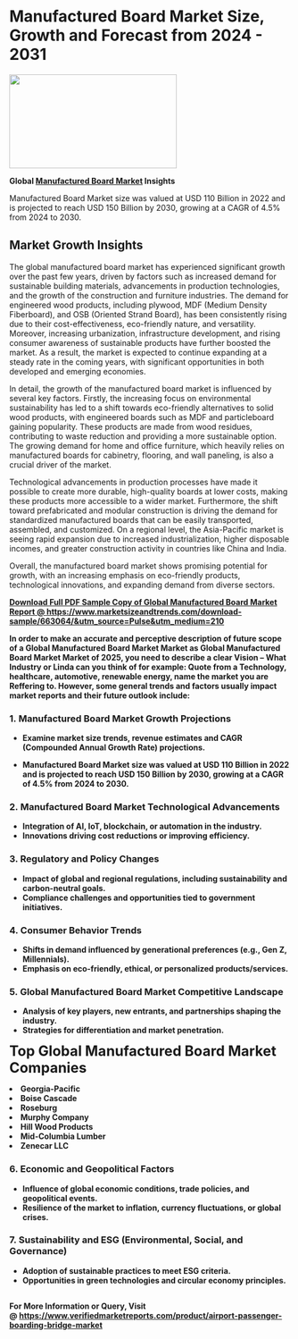 <H1>Manufactured Board Market Size, Growth and Forecast from 2024 - 2031</H1><img class="aligncenter size-medium wp-image-584254" src="https://thirdeyenews.in/wp-content/uploads/2024/09/Global-Market-Research-300x168.jpeg" alt="" width="300" height="168" /><p><strong>Global&nbsp;<a href="https://www.marketsizeandtrends.com/download-sample/663064/&amp;utm_source=Pulse&amp;utm_medium=210">Manufactured Board Market</a> Insights</strong></p><p>Manufactured Board Market size was valued at USD 110 Billion in 2022 and is projected to reach USD 150 Billion by 2030, growing at a CAGR of 4.5% from 2024 to 2030.</p><p><h2>Market Growth Insights</h2> <p>The global manufactured board market has experienced significant growth over the past few years, driven by factors such as increased demand for sustainable building materials, advancements in production technologies, and the growth of the construction and furniture industries. The demand for engineered wood products, including plywood, MDF (Medium Density Fiberboard), and OSB (Oriented Strand Board), has been consistently rising due to their cost-effectiveness, eco-friendly nature, and versatility. Moreover, increasing urbanization, infrastructure development, and rising consumer awareness of sustainable products have further boosted the market. As a result, the market is expected to continue expanding at a steady rate in the coming years, with significant opportunities in both developed and emerging economies.</p> <p><strong><a href="#"></a></strong></p> <p>In detail, the growth of the manufactured board market is influenced by several key factors. Firstly, the increasing focus on environmental sustainability has led to a shift towards eco-friendly alternatives to solid wood products, with engineered boards such as MDF and particleboard gaining popularity. These products are made from wood residues, contributing to waste reduction and providing a more sustainable option. The growing demand for home and office furniture, which heavily relies on manufactured boards for cabinetry, flooring, and wall paneling, is also a crucial driver of the market.</p> <p>Technological advancements in production processes have made it possible to create more durable, high-quality boards at lower costs, making these products more accessible to a wider market. Furthermore, the shift toward prefabricated and modular construction is driving the demand for standardized manufactured boards that can be easily transported, assembled, and customized. On a regional level, the Asia-Pacific market is seeing rapid expansion due to increased industrialization, higher disposable incomes, and greater construction activity in countries like China and India.</p> <p>Overall, the manufactured board market shows promising potential for growth, with an increasing emphasis on eco-friendly products, technological innovations, and expanding demand from diverse sectors.</p> <p><strong><a href="#"></p><p><span class=""><strong>Download Full PDF Sample Copy of Global Manufactured Board Market Report</strong> @ <a href="https://www.marketsizeandtrends.com/download-sample/663064/&amp;utm_source=Pulse&amp;utm_medium=210" target="_blank">https://www.marketsizeandtrends.com/download-sample/663064/&amp;utm_source=Pulse&amp;utm_medium=210</a></span></p><p>In order to make an accurate and perceptive description of future scope of a Global&nbsp;Manufactured Board Market Market as Global&nbsp;Manufactured Board Market Market of 2025, you need to describe a clear Vision &ndash; What Industry or Linda can you think of for example: Quote from a Technology, healthcare, automotive, renewable energy, name the market you are Reffering to. However, some general trends and factors usually impact market reports and their future outlook include:</p><h3>1.&nbsp;<strong>Manufactured Board Market Growth Projections</strong></h3><ul><li>Examine market size trends, revenue estimates and CAGR (Compounded Annual Growth Rate) projections.</li><li><p>Manufactured Board Market size was valued at USD 110 Billion in 2022 and is projected to reach USD 150 Billion by 2030, growing at a CAGR of 4.5% from 2024 to 2030.</p></li></ul><h3>2.&nbsp;<strong>Manufactured Board Market Technological Advancements</strong></h3><ul><li>Integration of AI, IoT, blockchain, or automation in the industry.</li><li>Innovations driving cost reductions or improving efficiency.</li></ul><h3>3.&nbsp;<strong>Regulatory and Policy Changes</strong></h3><ul><li>Impact of global and regional regulations, including sustainability and carbon-neutral goals.</li><li>Compliance challenges and opportunities tied to government initiatives.</li></ul><h3>4.&nbsp;<strong>Consumer Behavior Trends</strong></h3><ul><li>Shifts in demand influenced by generational preferences (e.g., Gen Z, Millennials).</li><li>Emphasis on eco-friendly, ethical, or personalized products/services.</li></ul><h3>5.&nbsp;<strong>Global Manufactured Board Market Competitive Landscape</strong></h3><ul><li>Analysis of key players, new entrants, and partnerships shaping the industry.</li><li>Strategies for differentiation and market penetration.</li></ul><p data-pm-slice="1 1 []"><span style="color: inherit; font-family: inherit; font-size: 25px;">Top Global Manufactured Board Market Companies</span></p><div class="" data-test-id=""><p><li>Georgia-Pacific</li><li> Boise Cascade</li><li> Roseburg</li><li> Murphy Company</li><li> Hill Wood Products</li><li> Mid-Columbia Lumber</li><li> Zenecar LLC</li></p></div><h3>6.&nbsp;<strong>Economic and Geopolitical Factors</strong></h3><ul><li>Influence of global economic conditions, trade policies, and geopolitical events.</li><li>Resilience of the market to inflation, currency fluctuations, or global crises.</li></ul><h3>7.&nbsp;<strong>Sustainability and ESG (Environmental, Social, and Governance)</strong></h3><ul><li>Adoption of sustainable practices to meet ESG criteria.</li><li>Opportunities in green technologies and circular economy principles.</li></ul><h2><strong style="font-size: 14px;">For More Information or Query, Visit @&nbsp;</strong><a style="background-color: #ffffff; font-size: 14px;" href="https://www.marketsizeandtrends.com/report/manufactured-board-market/" target="_blank">https://www.verifiedmarketreports.com/product/airport-passenger-boarding-bridge-market</a></h2>
